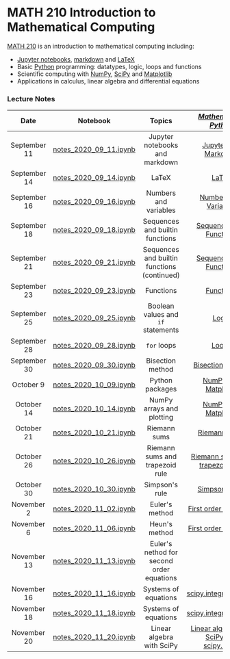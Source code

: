 # MATH 210 Introduction to Mathematical Computing

[MATH 210](https://courses.students.ubc.ca/cs/courseschedule?pname=subjarea&tname=subj-course&dept=MATH&course=210) is an introduction to mathematical computing including:

* [Jupyter notebooks](http://jupyter.org/), [markdown](https://en.wikipedia.org/wiki/Markdown) and [LaTeX](https://en.wikibooks.org/wiki/LaTeX/Mathematics)
* Basic [Python](https://www.python.org/) programming: datatypes, logic, loops and functions
* Scientific computing with [NumPy](http://www.numpy.org/), [SciPy](https://scipy.org/) and [Matplotlib](https://matplotlib.org/)
* Applications in calculus, linear algebra and differential equations

### Lecture Notes

| Date | Notebook | Topics | [*Mathematical Python*](http://www.math.ubc.ca/~pwalls/math-python) |
| :---: | :---: | :---: | :---: |
| September 11 | [notes_2020_09_11.ipynb](notes_2020_09_11.ipynb) | Jupyter notebooks and markdown | [Jupyter](http://www.math.ubc.ca/~pwalls/math-python/jupyter/notebook/) and [Markdown](http://www.math.ubc.ca/~pwalls/math-python/jupyter/markdown/) |
| September 14 | [notes_2020_09_14.ipynb](notes_2020_09_14.ipynb) | LaTeX | [LaTeX](http://www.math.ubc.ca/~pwalls/math-python/jupyter/latex/) |
| September 16 | [notes_2020_09_16.ipynb](notes_2020_09_16.ipynb) | Numbers and variables | [Numbers](http://www.math.ubc.ca/~pwalls/math-python/python/numbers/) and [Variables](http://www.math.ubc.ca/~pwalls/math-python/python/variables/) |
| September 18 | [notes_2020_09_18.ipynb](notes_2020_09_18.ipynb) | Sequences and builtin functions | [Sequences](http://www.math.ubc.ca/~pwalls/math-python/python/sequences/) and [Functions](http://www.math.ubc.ca/~pwalls/math-python/python/functions/) |
| September 21 | [notes_2020_09_21.ipynb](notes_2020_09_21.ipynb) | Sequences and builtin functions (continued) | [Sequences](http://www.math.ubc.ca/~pwalls/math-python/python/sequences/) and [Functions](http://www.math.ubc.ca/~pwalls/math-python/python/functions/) |
| September 23 | [notes_2020_09_23.ipynb](notes_2020_09_23.ipynb) | Functions | [Functions](http://www.math.ubc.ca/~pwalls/math-python/python/functions/) |
| September 25 | [notes_2020_09_25.ipynb](notes_2020_09_25.ipynb) | Boolean values and `if` statements | [Logic](http://www.math.ubc.ca/~pwalls/math-python/python/logic/) |
| September 28 | [notes_2020_09_28.ipynb](notes_2020_09_28.ipynb) | `for` loops | [Loops](http://www.math.ubc.ca/~pwalls/math-python/python/loops/) |
| September 30 | [notes_2020_09_30.ipynb](notes_2020_09_30.ipynb) | Bisection method | [Bisection method](https://www.math.ubc.ca/~pwalls/math-python/roots-optimization/bisection/) |
| October 9 | [notes_2020_10_09.ipynb](notes_2020_10_09.ipynb) | Python packages | [NumPy](https://www.math.ubc.ca/~pwalls/math-python/scipy/numpy/) and [Matplotlib](https://www.math.ubc.ca/~pwalls/math-python/scipy/matplotlib/) |
| October 14 | [notes_2020_10_14.ipynb](notes_2020_10_14.ipynb) | NumPy arrays and plotting | [NumPy](https://www.math.ubc.ca/~pwalls/math-python/scipy/numpy/) and [Matplotlib](https://www.math.ubc.ca/~pwalls/math-python/scipy/matplotlib/) |
| October 21 | [notes_2020_10_21.ipynb](notes_2020_10_21.ipynb) | Riemann sums | [Riemann sums](http://www.math.ubc.ca/~pwalls/math-python/integration/riemann-sums/) |
| October 26 | [notes_2020_10_26.ipynb](notes_2020_10_26.ipynb) | Riemann sums and trapezoid rule | [Riemann sums](http://www.math.ubc.ca/~pwalls/math-python/integration/riemann-sums/) and [trapezoid rule](http://www.math.ubc.ca/~pwalls/math-python/integration/trapezoid-rule/) |
| October 30 | [notes_2020_10_30.ipynb](notes_2020_10_30.ipynb) | Simpson's rule | [Simpson's rule](http://www.math.ubc.ca/~pwalls/math-python/integration/simpsons-rule/) |
| November 2 | [notes_2020_11_02.ipynb](notes_2020_11_02.ipynb) | Euler's method | [First order equations](http://www.math.ubc.ca/~pwalls/math-python/differential-equations/first-order/) |
| November 6 | [notes_2020_11_06.ipynb](notes_2020_11_06.ipynb) | Heun's method | [First order equations](http://www.math.ubc.ca/~pwalls/math-python/differential-equations/first-order/) |
| November 13 | [notes_2020_11_13.ipynb](notes_2020_11_13.ipynb) | Euler's nethod for second order equations |  |
| November 16 | [notes_2020_11_16.ipynb](notes_2020_11_16.ipynb) | Systems of equations | [scipy.integrate.odeint](https://docs.scipy.org/doc/scipy/reference/generated/scipy.integrate.odeint.html)  |
| November 18 | [notes_2020_11_18.ipynb](notes_2020_11_18.ipynb) | Systems of equations | [scipy.integrate.odeint](https://docs.scipy.org/doc/scipy/reference/generated/scipy.integrate.odeint.html)  |
| November 20 | [notes_2020_11_20.ipynb](notes_2020_11_20.ipynb) | Linear algebra with SciPy | [Linear algebra with SciPy](http://www.math.ubc.ca/~pwalls/math-python/linear-algebra/linear-algebra-scipy/) and [scipy.linalg](https://docs.scipy.org/doc/scipy/reference/tutorial/linalg.html)  |